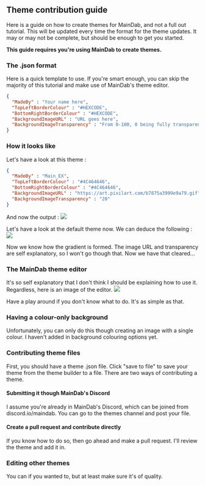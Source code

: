 ## Theme contribution guide
Here is a guide on how to create themes for MainDab, and not a full out tutorial. This will be updated every time the format for the theme updates. It may or may not be complete, but should be enough to get you started.

**This guide requires you're using MainDab to create themes.**

### The .json format
Here is a quick template to use. If you're smart enough, you can skip the majority of this tutorial and make use of MainDab's theme editor. 
```json
{
  "MadeBy" : "Your name here",
  "TopLeftBorderColour" : "#HEXCODE",
  "BottomRightBorderColour" : "#HEXCODE",
  "BackgroundImageURL" : "URL goes here",
  "BackgroundImageTransparency" : "From 0-100, 0 being fully transparent (no background image)"
}
```
### How it looks like
Let's have a look at this theme : 
```json
{
  "MadeBy" : "Main_EX",
  "TopLeftBorderColour" : "#4C464646",
  "BottomRightBorderColour" : "#4C464646",
  "BackgroundImageURL" : "https://art.pixilart.com/b7875a3999e9a79.gif",
  "BackgroundImageTransparency" : "20"
}
```

And now the output :
![](https://cdn.discordapp.com/attachments/792817187344875542/1002879471919054908/MainDab_D3PHyMwklB.png)

Let's have a look at the default theme now. We can deduce the following :
![](https://cdn.discordapp.com/attachments/792817187344875542/1002880508499333140/MainDab_NZdNFHirSW.png)

Now we know how the gradient is formed. The image URL and transparency are self explanatory, so I won't go though that. Now we have that cleared...

### The MainDab theme editor
It's so self explanatory that I don't think I should be explaining how to use it. Regardless, here is an image of the editor.
![](https://cdn.discordapp.com/attachments/792817187344875542/1002881728605597816/MainDab_GVfLhbChnB.png)

Have a play around if you don't know what to do. It's as simple as that.

### Having a colour-only background
Unfortunately, you can only do this though creating an image with a single colour. I haven't added in background colouring options yet.

### Contributing theme files
First, you should have a theme .json file. Click "save to file" to save your theme from the theme builder to a file. There are two ways of contributing a theme.
#### Submitting it though MainDab's Discord
I assume you're already in MainDab's Discord, which can be joined from discord.io/maindab. You can go to the themes channel and post your file.
#### Create a pull request and contribute directly
If you know how to do so, then go ahead and make a pull request. I'll review the theme and add it in.

### Editing other themes
You can if you wanted to, but at least make sure it's of quality.



